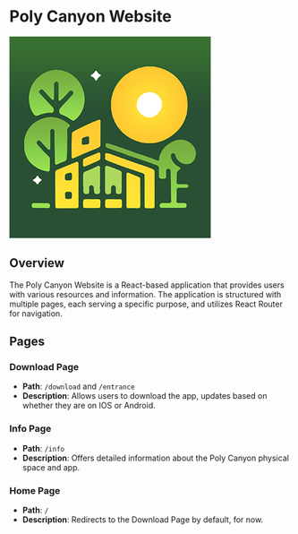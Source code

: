 # Poly Canyon Website

![Poly Canyon Logo](src/assets/app360.jpg)

## Overview

The Poly Canyon Website is a React-based application that provides users with various resources and information. The application is structured with multiple pages, each serving a specific purpose, and utilizes React Router for navigation.

## Pages

### Download Page

- **Path**: `/download` and `/entrance`
- **Description**: Allows users to download the app, updates based on whether they are on IOS or Android.

### Info Page

- **Path**: `/info`
- **Description**: Offers detailed information about the Poly Canyon physical space and  app.

### Home Page

- **Path**: `/`
- **Description**: Redirects to the Download Page by default, for now.
